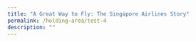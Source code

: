 ```yaml
---
title: "A Great Way to Fly: The Singapore Airlines Story"
permalink: /holding-area/test-4
description: ""
---
```


